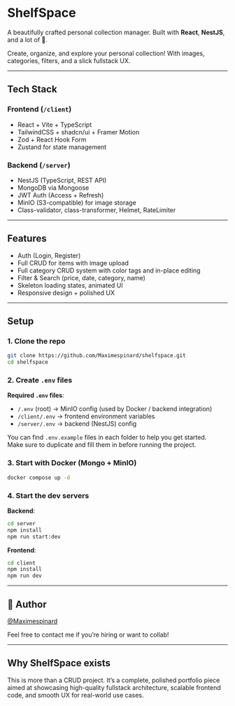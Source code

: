 # ShelfSpace

A beautifully crafted personal collection manager. Built with **React**, **NestJS**, and a lot of 💙.

Create, organize, and explore your personal collection! With images, categories, filters, and a slick fullstack UX.

---

## Tech Stack

### Frontend (`/client`)

- React + Vite + TypeScript
- TailwindCSS + shadcn/ui + Framer Motion
- Zod + React Hook Form
- Zustand for state management

### Backend (`/server`)

- NestJS (TypeScript, REST API)
- MongoDB via Mongoose
- JWT Auth (Access + Refresh)
- MinIO (S3-compatible) for image storage
- Class-validator, class-transformer, Helmet, RateLimiter

---

## Features

- Auth (Login, Register)
- Full CRUD for items with image upload
- Full category CRUD system with color tags and in-place editing
- Filter & Search (price, date, category, name)
- Skeleton loading states, animated UI
- Responsive design + polished UX

---

## Setup

### 1. Clone the repo

```bash
git clone https://github.com/Maximespinard/shelfspace.git
cd shelfspace
```

### 2. Create `.env` files

**Required `.env` files**:

- `/.env` (root) → MinIO config (used by Docker / backend integration)
- `/client/.env` → frontend environment variables
- `/server/.env` → backend (NestJS) config

You can find `.env.example` files in each folder to help you get started.  
Make sure to duplicate and fill them in before running the project.

### 3. Start with Docker (Mongo + MinIO)

```bash
docker compose up -d
```

### 4. Start the dev servers

**Backend**:

```bash
cd server
npm install
npm run start:dev
```

**Frontend**:

```bash
cd client
npm install
npm run dev
```

---

## 👤 Author

[@Maximespinard](https://github.com/Maximespinard)

Feel free to contact me if you’re hiring or want to collab!

---

## Why ShelfSpace exists

This is more than a CRUD project. It’s a complete, polished portfolio piece aimed at showcasing high-quality fullstack architecture, scalable frontend code, and smooth UX for real-world use cases.
